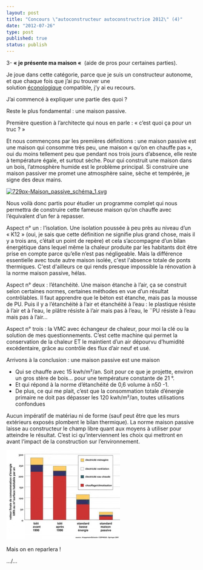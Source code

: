 ```yaml
---
layout: post
title: "Concours \"autoconstructeur autoconstructrice 2012\" (4)"
date: "2012-07-26"
type: post
published: true
status: publish
---
```


3- **« je présente ma maison «**  (aide de pros pour certaines parties).

Je joue dans cette catégorie, parce que je suis un constructeur autonome, et que chaque fois que j’ai pu trouver une solution [éconologique](http://econology.fr) compatible, j’y ai eu recours.

J’ai commencé à expliquer une partie des quoi ?

Reste le plus fondamental : une maison passive.

Première question à l’architecte qui nous en parle : « c’est quoi ça pour un truc ? »

Et nous commençons par les premières définitions : une maison passive est une maison qui consomme très peu, une maison « qu’on en chauffe pas », oui du moins tellement peu que pendant nos trois jours d’absence, elle reste à température égale, et surtout sèche. Pour qui construit une maison dans un bois, l’atmosphère humide est le problème principal. Si construire une maison passiver me promet une atmosphère saine, sèche et tempérée, je signe des deux mains.

[![](/images/2012/07/729px-Maison_passive_schéma_1.svg_-300x246.png "729px-Maison_passive_schéma_1.svg")](/images/2012/07/729px-Maison_passive_schéma_1.svg_.png)

Nous voilà donc partis pour étudier un programme complet qui nous permettra de construire cette fameuse maison qu’on chauffe avec l’équivalent d’un fer à repasser.

Aspect n° un : l’isolation. Une isolation poussée à peu près au niveau d’un « K12 » (oui, je sais que cette définition ne signifie plus grand chose, mais il y a trois ans, c’était un point de repère) et cela s’accompagne d’un bilan énergétique dans lequel même la chaleur produite par les habitants doit être prise en compte parce qu’elle n’est pas négligeable. Mais la différence essentielle avec toute autre maison isolée, c'est l'absence totale de ponts thermiques. C'est d'ailleurs ce qui rends presque impossible la rénovation à la norme maison passive, hélas.

Aspect n° deux : l’étanchéité. Une maison étanche à l’air, ça se construit selon certaines normes, certaines méthodes en vue d’un résultat contrôlables. Il faut apprendre que le béton est étanche, mais pas la mousse de PU. Puis il y a l’étanchéité à l’air et étanchéité à l’eau : le plastique résiste à l’air et à l’eau, le plâtre résiste à l’air mais pas à l’eau, le ¨PU résiste à l’eau mais pas à l’air…

Aspect n° trois : la VMC avec échangeur de chaleur, pour moi la clé ou la solution de mes questionnements. C’est cette machine qui permet la conservation de la chaleur ET le maintient d’un air dépourvu d’humidité excédentaire, grâce au contrôle des flux d’air neuf et usé.

Arrivons à la conclusion : une maison passive est une maison

- Qui se chauffe avec 15 kwh/m²/an. Soit pour ce que je projette, environ un gros stère de bois… pour une température constante de 21 °.
- Et qui répond à la norme d’étanchéité de 0,6 volume à n50 \-1.
- De plus, ce qui me plait, c’est que la consommation totale d’énergie primaire ne doit pas dépasser les 120 kwh/m²/an, toutes utilisations confondues

Aucun impératif de matériau ni de forme (sauf peut être que les murs extérieurs exposés plombent le bilan thermique). La norme maison passive laisse au constructeur le champ libre quant aux moyens à utiliser pour atteindre le résultat. C’est ici qu’interviennent les choix qui mettront en avant l’impact de la construction sur l’environnement.

[![](/images/2012/07/maisonpassive9-300x236.jpg "maisonpassive9")](/images/2012/07/maisonpassive9.jpg)

Mais on en reparlera !

…/…
